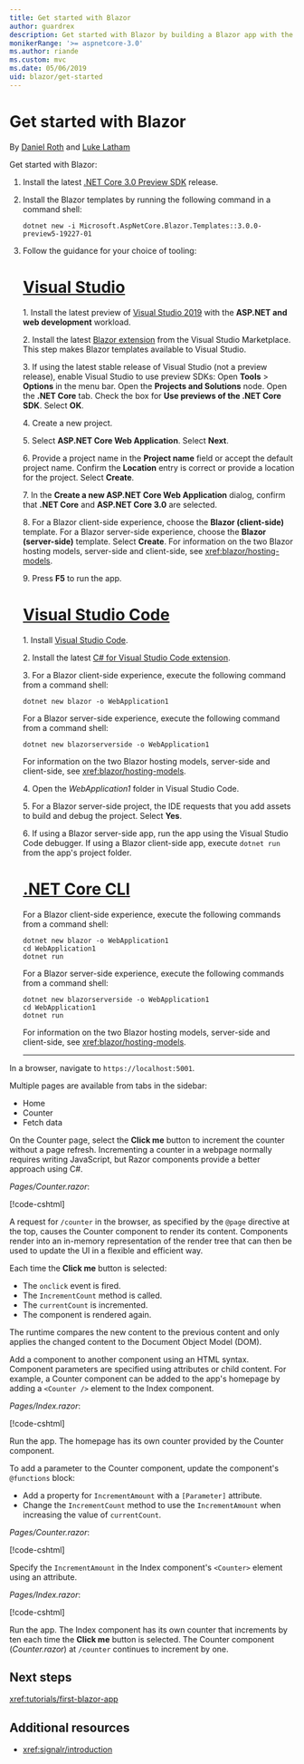 ```yaml
---
title: Get started with Blazor
author: guardrex
description: Get started with Blazor by building a Blazor app with the tooling of your choice.
monikerRange: '>= aspnetcore-3.0'
ms.author: riande
ms.custom: mvc
ms.date: 05/06/2019
uid: blazor/get-started
---
```

# Get started with Blazor

By [Daniel Roth](https://github.com/danroth27) and [Luke Latham](https://github.com/guardrex)

Get started with Blazor:

1. Install the latest [.NET Core 3.0 Preview SDK](https://dotnet.microsoft.com/download/dotnet-core/3.0) release.

1. Install the Blazor templates by running the following command in a command shell:

   ```console
   dotnet new -i Microsoft.AspNetCore.Blazor.Templates::3.0.0-preview5-19227-01
   ```

1. Follow the guidance for your choice of tooling:

   # [Visual Studio](#tab/visual-studio)

   1.&nbsp;Install the latest preview of [Visual Studio 2019](https://visualstudio.com/preview) with the **ASP.NET and web development** workload.

   2.&nbsp;Install the latest [Blazor extension](https://go.microsoft.com/fwlink/?linkid=870389) from the Visual Studio Marketplace. This step makes Blazor templates available to Visual Studio.

   3.&nbsp;If using the latest stable release of Visual Studio (not a preview release), enable Visual Studio to use preview SDKs: Open **Tools** > **Options** in the menu bar. Open the **Projects and Solutions** node. Open the **.NET Core** tab. Check the box for **Use previews of the .NET Core SDK**. Select **OK**.

   4.&nbsp;Create a new project.

   5.&nbsp;Select **ASP.NET Core Web Application**. Select **Next**.

   6.&nbsp;Provide a project name in the **Project name** field or accept the default project name. Confirm the **Location** entry is correct or provide a location for the project. Select **Create**.

   7.&nbsp;In the **Create a new ASP.NET Core Web Application** dialog, confirm that **.NET Core** and **ASP.NET Core 3.0** are selected.

   8.&nbsp;For a Blazor client-side experience, choose the **Blazor (client-side)** template. For a Blazor server-side experience, choose the **Blazor (server-side)** template. Select **Create**. For information on the two Blazor hosting models, server-side and client-side, see <xref:blazor/hosting-models>.

   9.&nbsp;Press **F5** to run the app.

   # [Visual Studio Code](#tab/visual-studio-code)
   
   1.&nbsp;Install [Visual Studio Code](https://code.visualstudio.com/).

   2.&nbsp;Install the latest [C# for Visual Studio Code extension](https://marketplace.visualstudio.com/items?itemName=ms-vscode.csharp).

   3.&nbsp;For a Blazor client-side experience, execute the following command from a command shell:

      ```console
      dotnet new blazor -o WebApplication1
      ```

      For a Blazor server-side experience, execute the following command from a command shell:

      ```console
      dotnet new blazorserverside -o WebApplication1
      ```

      For information on the two Blazor hosting models, server-side and client-side, see <xref:blazor/hosting-models>.

   4.&nbsp;Open the *WebApplication1* folder in Visual Studio Code.

   5.&nbsp;For a Blazor server-side project, the IDE requests that you add assets to build and debug the project. Select **Yes**.

   6.&nbsp;If using a Blazor server-side app, run the app using the Visual Studio Code debugger. If using a Blazor client-side app, execute `dotnet run` from the app's project folder.

   <!--

   # [Visual Studio for Mac](#tab/visual-studio-mac)

   1.&nbsp;Install [Visual Studio for Mac](https://visualstudio.microsoft.com/vs/mac/). Switch the [Update channel to Preview](/visualstudio/mac/install-preview).

   2.&nbsp;Select **File** > **New Solution** or **New Project**.

   3.&nbsp;In the sidebar, select **.NET Core** > **App**.

   4.&nbsp;For a Blazor server-side experience, select the **ASP.NET Core Blazor (server-side)** template. For a Blazor client-side experience, select the **ASP.NET Core Blazor (client-side)** template. Select **Next**. For information on the two Blazor hosting models, server-side and client-side, see <xref:blazor/hosting-models>.

   5.&nbsp;The **Target Framework** defaults to **.NET Core 3.0**. Select **Next**.

   6.&nbsp;In the **Project Name** field, enter `WebApplication1`. Select **Create**.

   7.&nbsp;Select **Run** > **Run Without Debugging** to run the app *without the debugger*. Running with the debugger isn't supported at this time.

   -->

   # [.NET Core CLI](#tab/netcore-cli/)

   For a Blazor client-side experience, execute the following commands from a command shell:

   ```console
   dotnet new blazor -o WebApplication1
   cd WebApplication1
   dotnet run
   ```

   For a Blazor server-side experience, execute the following commands from a command shell:

   ```console
   dotnet new blazorserverside -o WebApplication1
   cd WebApplication1
   dotnet run
   ```

   For information on the two Blazor hosting models, server-side and client-side, see <xref:blazor/hosting-models>.

   ---

In a browser, navigate to `https://localhost:5001`.

Multiple pages are available from tabs in the sidebar:

* Home
* Counter
* Fetch data

On the Counter page, select the **Click me** button to increment the counter without a page refresh. Incrementing a counter in a webpage normally requires writing JavaScript, but Razor components provide a better approach using C#.

*Pages/Counter.razor*:

[!code-cshtml[](get-started/samples_snapshot/3.x/Counter1.razor?highlight=7,12-15)]

A request for `/counter` in the browser, as specified by the `@page` directive at the top, causes the Counter component to render its content. Components render into an in-memory representation of the render tree that can then be used to update the UI in a flexible and efficient way.

Each time the **Click me** button is selected:

* The `onclick` event is fired.
* The `IncrementCount` method is called.
* The `currentCount` is incremented.
* The component is rendered again.

The runtime compares the new content to the previous content and only applies the changed content to the Document Object Model (DOM).

Add a component to another component using an HTML syntax. Component parameters are specified using attributes or child content. For example, a Counter component can be added to the app's homepage by adding a `<Counter />` element to the Index component.

*Pages/Index.razor*:

[!code-cshtml[](get-started/samples_snapshot/3.x/Index1.razor?highlight=7)]

Run the app. The homepage has its own counter provided by the Counter component.

To add a parameter to the Counter component, update the component's `@functions` block:

* Add a property for `IncrementAmount` with a `[Parameter]` attribute.
* Change the `IncrementCount` method to use the `IncrementAmount` when increasing the value of `currentCount`.

*Pages/Counter.razor*:

[!code-cshtml[](get-started/samples_snapshot/3.x/Counter2.razor?highlight=12-13,17)]

Specify the `IncrementAmount` in the Index component's `<Counter>` element using an attribute.

*Pages/Index.razor*:

[!code-cshtml[](get-started/samples_snapshot/3.x/Index2.razor?highlight=7)]

Run the app. The Index component has its own counter that increments by ten each time the **Click me** button is selected. The Counter component (*Counter.razor*) at `/counter` continues to increment by one.

## Next steps

<xref:tutorials/first-blazor-app>

## Additional resources

* <xref:signalr/introduction>
